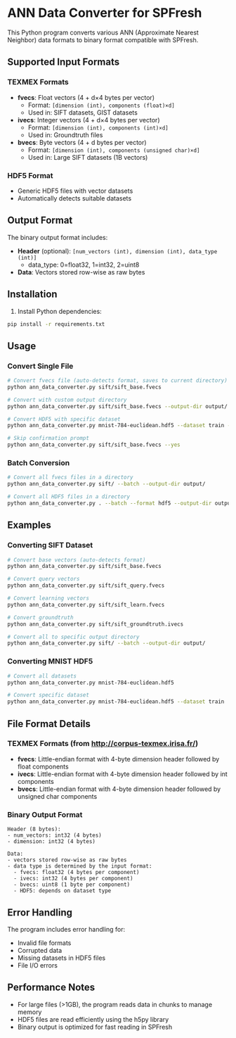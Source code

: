 # ANN Data Converter for SPFresh

This Python program converts various ANN (Approximate Nearest Neighbor) data formats to binary format compatible with SPFresh.

## Supported Input Formats

### TEXMEX Formats
- **fvecs**: Float vectors (4 + d×4 bytes per vector)
  - Format: `[dimension (int), components (float)×d]`
  - Used in: SIFT datasets, GIST datasets
- **ivecs**: Integer vectors (4 + d×4 bytes per vector)
  - Format: `[dimension (int), components (int)×d]`
  - Used in: Groundtruth files
- **bvecs**: Byte vectors (4 + d bytes per vector)
  - Format: `[dimension (int), components (unsigned char)×d]`
  - Used in: Large SIFT datasets (1B vectors)

### HDF5 Format
- Generic HDF5 files with vector datasets
- Automatically detects suitable datasets

## Output Format

The binary output format includes:
- **Header** (optional): `[num_vectors (int), dimension (int), data_type (int)]`
  - data_type: 0=float32, 1=int32, 2=uint8
- **Data**: Vectors stored row-wise as raw bytes

## Installation

1. Install Python dependencies:
```bash
pip install -r requirements.txt
```

## Usage

### Convert Single File

```bash
# Convert fvecs file (auto-detects format, saves to current directory)
python ann_data_converter.py sift/sift_base.fvecs

# Convert with custom output directory
python ann_data_converter.py sift/sift_base.fvecs --output-dir output/

# Convert HDF5 with specific dataset
python ann_data_converter.py mnist-784-euclidean.hdf5 --dataset train --output-dir output/

# Skip confirmation prompt
python ann_data_converter.py sift/sift_base.fvecs --yes
```

### Batch Conversion

```bash
# Convert all fvecs files in a directory
python ann_data_converter.py sift/ --batch --output-dir output/

# Convert all HDF5 files in a directory
python ann_data_converter.py . --batch --format hdf5 --output-dir output/
```

## Examples

### Converting SIFT Dataset

```bash
# Convert base vectors (auto-detects format)
python ann_data_converter.py sift/sift_base.fvecs

# Convert query vectors
python ann_data_converter.py sift/sift_query.fvecs

# Convert learning vectors
python ann_data_converter.py sift/sift_learn.fvecs

# Convert groundtruth
python ann_data_converter.py sift/sift_groundtruth.ivecs

# Convert all to specific output directory
python ann_data_converter.py sift/ --batch --output-dir output/
```

### Converting MNIST HDF5

```bash
# Convert all datasets
python ann_data_converter.py mnist-784-euclidean.hdf5

# Convert specific dataset
python ann_data_converter.py mnist-784-euclidean.hdf5 --dataset train
```

## File Format Details

### TEXMEX Formats (from http://corpus-texmex.irisa.fr/)

- **fvecs**: Little-endian format with 4-byte dimension header followed by float components
- **ivecs**: Little-endian format with 4-byte dimension header followed by int components  
- **bvecs**: Little-endian format with 4-byte dimension header followed by unsigned char components

### Binary Output Format

```
Header (8 bytes):
- num_vectors: int32 (4 bytes)
- dimension: int32 (4 bytes)

Data:
- vectors stored row-wise as raw bytes
- data type is determined by the input format:
  - fvecs: float32 (4 bytes per component)
  - ivecs: int32 (4 bytes per component)
  - bvecs: uint8 (1 byte per component)
  - HDF5: depends on dataset type
```

## Error Handling

The program includes error handling for:
- Invalid file formats
- Corrupted data
- Missing datasets in HDF5 files
- File I/O errors

## Performance Notes

- For large files (>1GB), the program reads data in chunks to manage memory
- HDF5 files are read efficiently using the h5py library
- Binary output is optimized for fast reading in SPFresh

